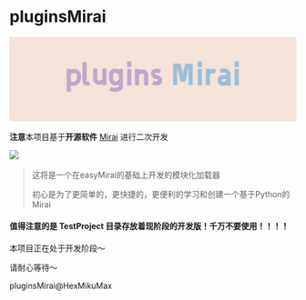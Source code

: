# pluginsMirai

![](./Docs/res/image/title.png)

**注意**本项目基于**开源软件** [Mirai](https://github.com/mamoe/mirai) 进行二次开发

[![](https://img.shields.io/badge/blog-@Sfnco-ff69b4.svg)](https://sfnco.com.cn)

> 这将是一个在easyMirai的基础上开发的模块化加载器
> 
> 初心是为了更简单的，更快捷的，更便利的学习和创建一个基于Python的Mirai



#### 值得注意的是 TestProject 目录存放着现阶段的开发版！千万不要使用！！！！

本项目正在处于开发阶段～

请耐心等待～

pluginsMirai@HexMikuMax
